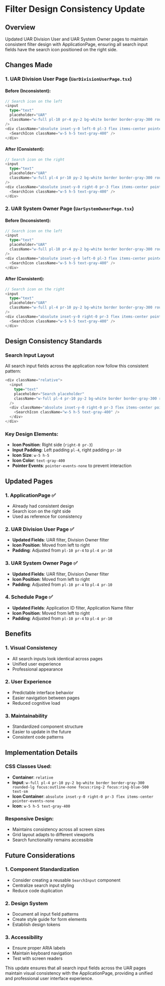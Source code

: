 # Filter Design Consistency Update

## Overview
Updated UAR Division User and UAR System Owner pages to maintain consistent filter design with ApplicationPage, ensuring all search input fields have the search icon positioned on the right side.

## Changes Made

### 1. UAR Division User Page (`UarDivisionUserPage.tsx`)

#### Before (Inconsistent):
```typescript
// Search icon on the left
<input 
  type="text" 
  placeholder="UAR" 
  className="w-full pl-10 pr-4 py-2 bg-white border border-gray-300 rounded-lg focus:outline-none focus:ring-2 focus:ring-blue-500 text-sm" 
/>
<div className="absolute inset-y-0 left-0 pl-3 flex items-center pointer-events-none">
  <SearchIcon className="w-5 h-5 text-gray-400" />
</div>
```

#### After (Consistent):
```typescript
// Search icon on the right
<input 
  type="text" 
  placeholder="UAR" 
  className="w-full pl-4 pr-10 py-2 bg-white border border-gray-300 rounded-lg focus:outline-none focus:ring-2 focus:ring-blue-500 text-sm" 
/>
<div className="absolute inset-y-0 right-0 pr-3 flex items-center pointer-events-none">
  <SearchIcon className="w-5 h-5 text-gray-400" />
</div>
```

### 2. UAR System Owner Page (`UarSystemOwnerPage.tsx`)

#### Before (Inconsistent):
```typescript
// Search icon on the left
<input 
  type="text" 
  placeholder="UAR" 
  className="w-full pl-10 pr-4 py-2 bg-white border border-gray-300 rounded-lg focus:outline-none focus:ring-2 focus:ring-blue-500 text-sm" 
/>
<div className="absolute inset-y-0 left-0 pl-3 flex items-center pointer-events-none">
  <SearchIcon className="w-5 h-5 text-gray-400" />
</div>
```

#### After (Consistent):
```typescript
// Search icon on the right
<input 
  type="text" 
  placeholder="UAR" 
  className="w-full pl-4 pr-10 py-2 bg-white border border-gray-300 rounded-lg focus:outline-none focus:ring-2 focus:ring-blue-500 text-sm" 
/>
<div className="absolute inset-y-0 right-0 pr-3 flex items-center pointer-events-none">
  <SearchIcon className="w-5 h-5 text-gray-400" />
</div>
```

## Design Consistency Standards

### Search Input Layout
All search input fields across the application now follow this consistent pattern:

```typescript
<div className="relative">
  <input 
    type="text" 
    placeholder="Search placeholder" 
    className="w-full pl-4 pr-10 py-2 bg-white border border-gray-300 rounded-lg focus:outline-none focus:ring-2 focus:ring-blue-500 text-sm" 
  />
  <div className="absolute inset-y-0 right-0 pr-3 flex items-center pointer-events-none">
    <SearchIcon className="w-5 h-5 text-gray-400" />
  </div>
</div>
```

### Key Design Elements:
- **Icon Position**: Right side (`right-0 pr-3`)
- **Input Padding**: Left padding `pl-4`, right padding `pr-10`
- **Icon Size**: `w-5 h-5`
- **Icon Color**: `text-gray-400`
- **Pointer Events**: `pointer-events-none` to prevent interaction

## Updated Pages

### 1. ApplicationPage ✅
- Already had consistent design
- Search icon on the right side
- Used as reference for consistency

### 2. UAR Division User Page ✅
- **Updated Fields**: UAR filter, Division Owner filter
- **Icon Position**: Moved from left to right
- **Padding**: Adjusted from `pl-10 pr-4` to `pl-4 pr-10`

### 3. UAR System Owner Page ✅
- **Updated Fields**: UAR filter, Division Owner filter
- **Icon Position**: Moved from left to right
- **Padding**: Adjusted from `pl-10 pr-4` to `pl-4 pr-10`

### 4. Schedule Page ✅
- **Updated Fields**: Application ID filter, Application Name filter
- **Icon Position**: Moved from left to right
- **Padding**: Adjusted from `pl-10 pr-4` to `pl-4 pr-10`

## Benefits

### 1. Visual Consistency
- All search inputs look identical across pages
- Unified user experience
- Professional appearance

### 2. User Experience
- Predictable interface behavior
- Easier navigation between pages
- Reduced cognitive load

### 3. Maintainability
- Standardized component structure
- Easier to update in the future
- Consistent code patterns

## Implementation Details

### CSS Classes Used:
- **Container**: `relative`
- **Input**: `w-full pl-4 pr-10 py-2 bg-white border border-gray-300 rounded-lg focus:outline-none focus:ring-2 focus:ring-blue-500 text-sm`
- **Icon Container**: `absolute inset-y-0 right-0 pr-3 flex items-center pointer-events-none`
- **Icon**: `w-5 h-5 text-gray-400`

### Responsive Design:
- Maintains consistency across all screen sizes
- Grid layout adapts to different viewports
- Search functionality remains accessible

## Future Considerations

### 1. Component Standardization
- Consider creating a reusable `SearchInput` component
- Centralize search input styling
- Reduce code duplication

### 2. Design System
- Document all input field patterns
- Create style guide for form elements
- Establish design tokens

### 3. Accessibility
- Ensure proper ARIA labels
- Maintain keyboard navigation
- Test with screen readers

This update ensures that all search input fields across the UAR pages maintain visual consistency with the ApplicationPage, providing a unified and professional user interface experience.
